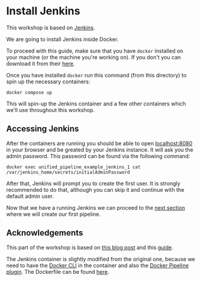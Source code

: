 # Install Jenkins

This workshop is based on [Jenkins](https://www.jenkins.io/).

We are going to install Jenkins inside Docker.

To proceed with this guide, make sure that you have `docker` installed on your machine (or the machine you're working on).
If you don't you can download it from their [here](https://docs.docker.com/get-docker/).

Once you have installed `docker` run this command (from this directory) to spin up the necessary containers:

```shell
docker compose up
```

This will spin-up the Jenkins container and a few other containers which we'll use throughout this workshop.

## Accessing Jenkins

After the containers are running you should be able to open [localhost:8080](http://localhost:8080) in your browser and be greated by your Jenkins instance.
It will ask you the admin password.
This password can be found via the following command:

```shell
docker exec unified_pipeline_example_jenkins_1 cat /var/jenkins_home/secrets/initialAdminPassword
```

After that, Jenkins will prompt you to create the first user.
It is strongly recommended to do that, although you can skip it and continue with the default admin user.

Now that we have a running Jenkins we can proceed to the [next section](../01-first-pipeline/README.md) where we will create our first pipeline.

## Acknowledgements

This part of the workshop is based on [this blog post](https://nullsweep.com/creating-a-secure-pipeline-jenkins-with-sonarqube-and-dependencycheck/) and this [guide](https://www.jenkins.io/doc/book/installing/docker/).

The Jenkins container is slightly modified from the original one, because we need to have the [Docker CLI](https://docs.docker.com/engine/reference/commandline/cli/) in the container and also the [Docker Pipeline plugin](https://plugins.jenkins.io/docker-workflow/).
The Dockerfile can be found [here](./jenkins.Dockerfile).
